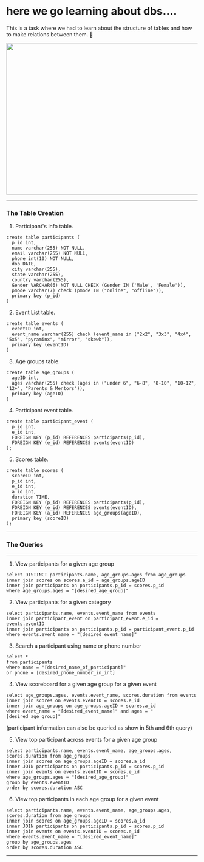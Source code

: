 # here we go learning about dbs....

This is a task where we had to learn about the structure of tables and how to make relations between them. 🙂

<img src="https://user-images.githubusercontent.com/89575829/212547129-4fd5c17f-7ff7-47e2-9acf-24619d92b6cc.jpg" width=600 height=400/>

_________
### The Table Creation
1. Participant's info table.
```
create table participants (
  p_id int, 
  name varchar(255) NOT NULL, 
  email varchar(255) NOT NULL, 
  phone int(10) NOT NULL,
  dob DATE, 
  city varchar(255), 
  state varchar(255), 
  country varchar(255), 
  Gender VARCHAR(6) NOT NULL CHECK (Gender IN ('Male', 'Female')),
  pmode varchar(7) check (pmode IN ("online", "offline")),
  primary key (p_id)
)
```
2. Event List table.
```
create table events (
  eventID int, 
  event_name varchar(255) check (event_name in ("2x2", "3x3", "4x4", "5x5", "pyraminx", "mirror", "skewb")),
  primary key (eventID)
)
```
3. Age groups table. 
```
create table age_groups (
  ageID int, 
  ages varchar(255) check (ages in ("under 6", "6-8", "8-10", "10-12", "12+", "Parents & Mentors")),
  primary key (ageID)
)
```
4. Participant event table. 
```
create table participant_event (
  p_id int, 
  e_id int, 
  FOREIGN KEY (p_id) REFERENCES participants(p_id), 
  FOREIGN KEY (e_id) REFERENCES events(eventID)
);
```
5. Scores table. 
```
create table scores (
  scoreID int, 
  p_id int, 
  e_id int, 
  a_id int,
  duration TIME,
  FOREIGN KEY (p_id) REFERENCES participants(p_id), 
  FOREIGN KEY (e_id) REFERENCES events(eventID),
  FOREIGN KEY (a_id) REFERENCES age_groups(ageID),
  primary key (scoreID)
);
```
__________
### The Queries
-----------
1. View participants for a given age group
```
select DISTINCT participants.name, age_groups.ages from age_groups
inner join scores on scores.a_id = age_groups.ageID
inner join participants on participants.p_id = scores.p_id
where age_groups.ages = "[desired_age_group]"
```

2. View participants for a given category
```
select participants.name, events.event_name from events
inner join participant_event on participant_event.e_id = events.eventID
inner join participants on participants.p_id = participant_event.p_id
where events.event_name = "[desired_event_name]"
```

3. Search a participant using name or phone number
```
select * 
from participants 
where name = "[desired_name_of_participant]" 
or phone = [desired_phone_number_in_int]
```

4. View scoreboard for a given age group for a given event
```
select age_groups.ages, events.event_name, scores.duration from events
inner join scores on events.eventID = scores.e_id
inner join age_groups on age_groups.ageID = scores.a_id
where event_name = "[desired_event_name]" and ages = "[desired_age_group]"
```
(participant information can also be queried as show in 5th and 6th query)

5. View top participant across events for a given age group
```
select participants.name, events.event_name, age_groups.ages, scores.duration from age_groups
inner join scores on age_groups.ageID = scores.a_id
inner JOIN participants on participants.p_id = scores.p_id
inner join events on events.eventID = scores.e_id
where age_groups.ages = "[desired_age_group]"
group by events.eventID
order by scores.duration ASC 
```

6. View top participants in each age group for a given event
```
select participants.name, events.event_name, age_groups.ages, scores.duration from age_groups
inner join scores on age_groups.ageID = scores.a_id
inner JOIN participants on participants.p_id = scores.p_id
inner join events on events.eventID = scores.e_id
where events.event_name = "[desired_event_name]"
group by age_groups.ages
order by scores.duration ASC 
```
___________
